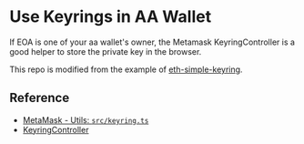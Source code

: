 # Use Keyrings in AA Wallet

If EOA is one of your aa wallet's owner, the Metamask KeyringController is a good helper to store the private key in the browser.

This repo is modified from the example of [eth-simple-keyring](https://github.com/MetaMask/eth-simple-keyring).


## Reference

- [MetaMask - Utils: `src/keyring.ts`](https://github.com/MetaMask/utils/blob/main/src/keyring.ts)
- [KeyringController](https://github.com/MetaMask/KeyringController/tree/main)